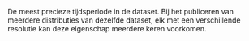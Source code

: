 De meest precieze tijdsperiode in de dataset. Bij het publiceren van meerdere distributies van dezelfde dataset, elk met een verschillende resolutie kan deze eigenschap meerdere keren voorkomen.
